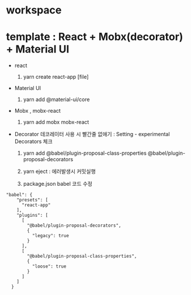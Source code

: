 # workspace

# template : React + Mobx(decorator) + Material UI

- react

  1. yarn create react-app [file]

- Material UI

  1. yarn add @material-ui/core

- Mobx , mobx-react

  1. yarn add mobx mobx-react

- Decorator
  데코레이터 사용 시 빨간줄 없애기 : Setting - experimental Decorators 체크

  1. yarn add @babel/plugin-proposal-class-properties @babel/plugin-proposal-decorators

  2. yarn eject : 에러발생시 커밋실행

  3. package.json babel 코드 수정

```
"babel": {
    "presets": [
      "react-app"
    ],
    "plugins": [
      [
        "@babel/plugin-proposal-decorators",
        {
          "legacy": true
        }
      ],
      [
        "@babel/plugin-proposal-class-properties",
        {
          "loose": true
        }
      ]
    ]
  }
```
